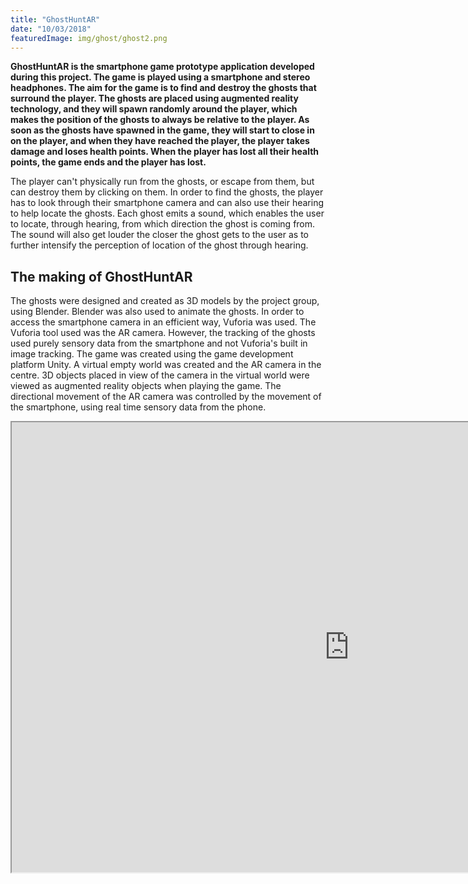 ```yaml
---
title: "GhostHuntAR"
date: "10/03/2018"
featuredImage: img/ghost/ghost2.png
---
```


**GhostHuntAR is the smartphone game prototype application developed during this project. The game is played using a smartphone and stereo headphones. The aim for the game is to find and destroy the ghosts that surround the player. The ghosts are placed using augmented reality technology, and they will spawn randomly around the player, which makes the position of the ghosts to always be relative to the player. As soon as the ghosts have spawned in the game, they will start to close in on the player, and when they have reached the player, the player takes damage and loses health points. When the player has lost all their health points, the game ends and the player has lost.**

The player can't physically run from the ghosts, or escape from them, but can destroy them by clicking on them. In order to find the ghosts, the player has to look through their smartphone camera and can also use their hearing to help locate the ghosts. Each ghost emits a sound, which enables the user to locate, through hearing, from which direction the ghost is coming from. The sound will also get louder the closer the ghost gets to the user as to further intensify the perception of location of the ghost through hearing.

## The making of GhostHuntAR
The ghosts were designed and created as 3D models by the project group, using Blender. Blender was also used to animate the ghosts. 
In order to access the smartphone camera in an efficient way, Vuforia was used. The Vuforia tool used was the AR camera. However, the tracking of the ghosts used purely sensory data from the smartphone and not Vuforia's built in image tracking.
The game was created using the game development platform Unity. A virtual empty world was created and the AR camera in the centre. 3D objects placed in view of the camera in the virtual world were viewed as augmented reality objects when playing the game. The directional movement of the AR camera was controlled by the movement of the smartphone, using real time sensory data from the phone.

<iframe src="https://drive.google.com/file/d/0Bw4uycbCgRQpVXlpeGtsRUl0S1k/preview" width="1080" height="720"></iframe>


